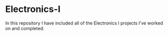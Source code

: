 # Electronics-I
In this repository I have included all of the Electronics I projects I've worked on and completed.
